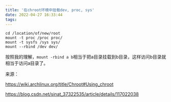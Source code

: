 ```yaml
---
title: '在chroot环境中挂载dev, proc, sys'
date: 2022-04-27 16:33:44
tags:
---
```


```shell
cd /location/of/new/root
mount -t proc /proc proc/
mount -t sysfs /sys sys/
mount --rbind /dev dev/
```

按照我的理解，`mount -rbind a b`相当于把a目录挂载到b目录，这样访问b目录就相当于访问a目录了。

来源：

<https://wiki.archlinux.org/title/Chroot#Using_chroot>

<https://blog.csdn.net/sinat_37322535/article/details/117022038>

